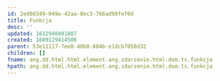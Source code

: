 ```yaml
---
id: 2ed0d349-049e-42aa-8ec3-766ad98fef0d
title: Funkcja
desc: ''
updated: 1612940401807
created: 1609129414506
parent: 53e11117-7ee8-48b0-884b-e1dcb7050d32
children: []
fname: ang.dd.html.html.element.ang.zdarzenie.html.dom.ts.funkcja
hpath: ang.dd.html.html.element.ang.zdarzenie.html.dom.ts.funkcja
---
```



